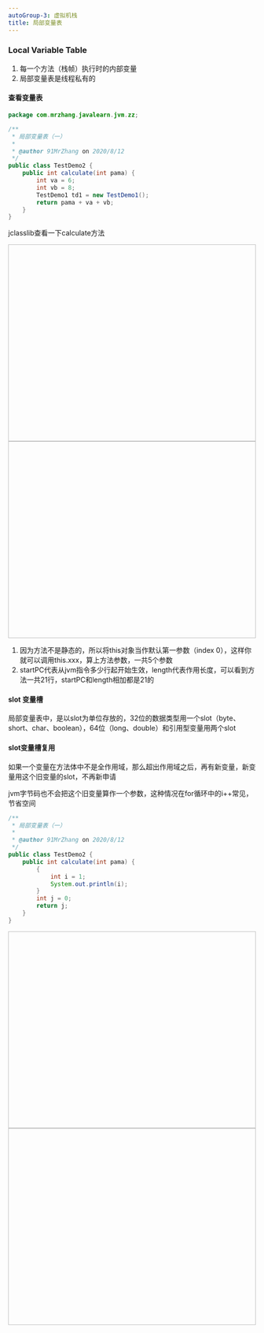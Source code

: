 ```yaml
---
autoGroup-3: 虚拟机栈
title: 局部变量表
---
```

### Local Variable Table
1. 每一个方法（栈帧）执行时的内部变量
2. 局部变量表是线程私有的

#### 查看变量表
``` java
package com.mrzhang.javalearn.jvm.zz;

/**
 * 局部变量表（一）
 *
 * @author 91MrZhang on 2020/8/12
 */
public class TestDemo2 {
    public int calculate(int pama) {
        int va = 6;
        int vb = 8;
        TestDemo1 td1 = new TestDemo1();
        return pama + va + vb;
    }
}

```

jclasslib查看一下calculate方法

<img :src="$withBase('/assets/img/jvm/jvm-3-3-1.png')"  width="900" height="400">


<img :src="$withBase('/assets/img/jvm/jvm-3-3-2.png')"  width="900" height="400">

1. 因为方法不是静态的，所以将this对象当作默认第一参数（index 0），这样你就可以调用this.xxx，算上方法参数，一共5个参数
2.  startPC代表从jvm指令多少行起开始生效，length代表作用长度，可以看到方法一共21行，startPC和length相加都是21的


#### slot 变量槽
局部变量表中，是以slot为单位存放的，32位的数据类型用一个slot（byte、short、char、boolean），64位（long、double）和引用型变量用两个slot

#### slot变量槽复用
如果一个变量在方法体中不是全作用域，那么超出作用域之后，再有新变量，新变量用这个旧变量的slot，不再新申请

jvm字节码也不会把这个旧变量算作一个参数，这种情况在for循环中的i++常见，节省空间
``` java
/**
 * 局部变量表（一）
 *
 * @author 91MrZhang on 2020/8/12
 */
public class TestDemo2 {
    public int calculate(int pama) {
        {
            int i = 1;
            System.out.println(i);
        }
        int j = 0;
        return j;
    }
}

```
<img :src="$withBase('/assets/img/jvm/jvm-3-3-3.png')"  width="900" height="400">


<img :src="$withBase('/assets/img/jvm/jvm-3-3-4.png')"  width="900" height="400">